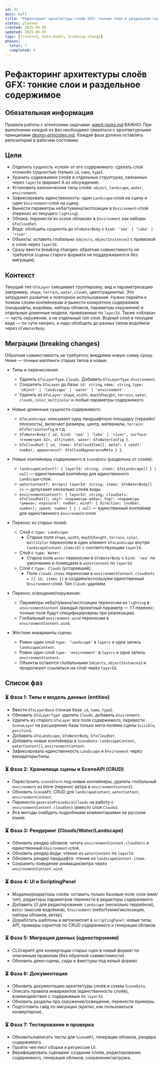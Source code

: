 ```yaml
---
id: 31
epic: null
title: "Рефакторинг архитектуры слоёв GFX: тонкие слои и раздельное содержимое"
status: planned
created: 2025-09-05
updated: 2025-09-05
tags: [frontend, data-model, breaking-change]
phases:
  total: 7
  completed: 0
---
```


# Рефакторинг архитектуры слоёв GFX: тонкие слои и раздельное содержимое

## Обязательная информация
Правила работы с агентскими задачами: [agent-tasks.md](../../../../docs/development/workflows/agent-tasks.md)
ВАЖНО: При выполнении каждой из фаз необходимо сверяться с архитектурными принципами [design-principles.md](../../../../docs/architecture/design-principles.md). Каждая фаза должна оставлять репозиторий в рабочем состоянии.

## Цели
- Отделить сущность «слой» от его содержимого: сделать слой «тонкой» сущностью (только `id`, `name`, `type`).
- Хранить содержимое слоёв в отдельных структурах, связанных через `layerId` (вариант A из обсуждения).
- Установить канонические типы слоёв: `object`, `landscape`, `water`, `environment`.
- Зафиксировать единственность: один `Landscape`‑слой на сцену и один `Environment`‑слой на сцену.
- Вынести параметры неба/тумана/экспозиции в `Environment`‑слой (перенос из текущего `lighting`).
- Облака: перенести из «слоя облаков» в `Environment` как наборы `GfxCloudSet`.
- Вода: обобщить сущность до `GfxWaterBody` с `kind: 'sea' | 'lake' | 'river'`.
- Объекты: оставить глобально (`objects`, `objectInstances`) с привязкой к слою через `layerId`.
- Сразу ввести breaking changes: обратная совместимость не требуется (сцены старого формата не поддерживаются без миграции).

## Контекст
Текущий тип `GfxLayer` смешивает группировку, вид и параметризацию (например, `shape`, `terrain`, `water`, `clouds`, цвет/градиенты). Это затрудняет развитие и повторное использование. Нужно перейти к тонким слоям‑контейнерам и вынести конкретное содержимое (ландшафты, водоёмы, наборы облаков, параметры окружения) в отдельные доменные модели, привязанные по `layerId`. Также «облака» — часть окружения, а не отдельный тип слоя. Водный слой в текущем виде — по сути «море», а надо обобщить до разных типов водоёмов через `GfxWaterBody`.

## Миграции (breaking changes)
Обратная совместимость не требуется; внедряем новую схему сразу. Ниже — точные маппинги старых типов в новые.

- Типы и перечисления:
  - Удалить `GfxLayerType.Clouds`. Добавить `GfxLayerType.Environment`.
  - Сократить `GfxLayer` до базы: `id: string`, `name: string`, `type: 'object' | 'landscape' | 'water' | 'environment'`.
  - Удалить из `GfxLayer`: `shape`, `width`, `depth`/`height`, `terrain`, `water`, `clouds`, `color`, `multiColor` и любые параметры содержимого.

- Новые доменные сущности содержимого:
  - `GfxLandscape`: описывает одну ландшафтную площадку (террейн/плоскость), включает размеры, центр, материалы, `terrain: GfxTerrainConfig` и т.д.
  - `GfxWaterBody`: `{ id, kind: 'sea' | 'lake' | 'river', surface: <геометрия XZ>, altitudeY, water: GfxWaterConfig }`.
  - `GfxCloudSet`: `{ id, items: GfxCloudItem[], meta?: { seed?: number, appearance?: GfxCloudAppearanceMeta } }`.

- Новые контейнеры содержимого в `SceneData` (раздельно от слоёв):
  - `landscapeContent?: { layerId: string; items: GfxLandscape[] } | null` — единственный контейнер для единственного `Landscape`‑слоя.
  - `waterContent?: Array<{ layerId: string; items: GfxWaterBody[] }>` — допускает несколько слоёв воды.
  - `environmentContent?: { layerId: string; cloudSets: GfxCloudSet[]; sky?: <параметры неба>; fog?: <параметры тумана>; exposure?: number; wind?: { direction: [number, number]; speed: number } } | null` — единственный контейнер для единственного `Environment`‑слоя.

- Перенос из старых полей:
  - Слой с `type: Landscape`:
    - Старые поля `shape`, `width`, `depth`/`height`, `terrain`, `color`, `multiColor` переносим в один элемент `GfxLandscape` внутри `landscapeContent.items[0]` с соответствующим `layerId`.
  - Слой с `type: Water`:
    - Старое поле `water` переносим в `GfxWaterBody` с `kind: 'sea'` по умолчанию и помещаем в `waterContent` по `layerId`.
  - Слой с `type: Clouds` (устаревший):
    - Поле `clouds.items` переносим в `environmentContent.cloudSets = [{ id, items }]` и создаём/используем единственный `Environment`‑слой. Тип `Clouds` удаляем.

- Перенос освещения/окружения:
  - Параметры неба/тумана/экспозиции переносим из `lighting` в `environmentContent` (каждый проектный параметр — 1:1 перенос; точные поля будут специфицированы при реализации).
  - Глобальный `environment.wind` переносим в `environmentContent.wind`.

- Жёсткие инварианты сцены:
  - Ровно один слой `type: 'landscape'` в `layers` и одна запись `landscapeContent`.
  - Ровно один слой `type: 'environment'` в `layers` и одна запись `environmentContent`.
  - Объекты остаются глобальными (`objects`, `objectInstances`) и продолжают ссылаться на слой через `layerId`.

## Список фаз

### ⏳ Фаза 1: Типы и модель данных (entities)
- Ввести `GfxLayerBase` (тонкая база: `id`, `name`, `type`).
- Обновить `GfxLayerType`: удалить `Clouds`, добавить `Environment`.
- Удалить из старого `GfxLayer` все поля содержимого; перевести `SceneLayer` на расширение базы только мета‑полями сцены (`visible`, `position`).
- Добавить `GfxLandscape`, `GfxWaterBody`, `GfxCloudSet`.
- Добавить новые контейнеры в `SceneData`: `landscapeContent`, `waterContent[]`, `environmentContent`.
- Зафиксировать единственность `Landscape` и `Environment` через валидаторы/типы.

### ⏳ Фаза 2: Хранилище сцены и SceneAPI (CRUD)
- Перестроить `sceneStore` под новые контейнеры, удалить глобальный `environment` из store (перенос ветра в `environmentContent`).
- Обновить `SceneAPI`: CRUD для `landscapeContent`, `waterContent`, `environmentContent`.
- Перенести `generateProceduralClouds` на работу с `environmentContent.cloudSets` (вместо слоя `Clouds`).
- Все методы снабдить подробными комментариями на русском языке.

### ⏳ Фаза 3: Рендеринг (Clouds/Water/Landscape)
- Обновить рендер облаков: читать `environmentContent.cloudSets` и единственный `Environment`‑слой.
- Обновить рендер воды: чтение из `waterContent` по `layerId`.
- Обновить рендер ландшафта: чтение из `landscapeContent.items`.
- Сохранить поведение анимации/ветра через `environmentContent.wind`.

### ⏳ Фаза 4: UI и ScriptingPanel
- Модалки/редакторы слоёв: оставить только базовые поля слоя (имя/тип), редакторы параметров перенести в редакторы содержимого.
- Добавить UI для редактирования: `Landscape` (несколько террейнов), `Water` (массив водоёмов), `Environment` (небо/туман/экспозиция, наборы облаков, ветер).
- Доработать шаблоны и автокомплит в `scriptingPanel`: новые типы, API, примеры скриптов по CRUD содержимого и генерации облаков.

### ⏳ Фаза 5: Миграция данных (односторонняя)
- CLI/скрипт для конвертации старых сцен в новый формат по описанным правилам (без обратной совместимости).
- Обновить демо‑сцены, сиды и фикстуры под новый формат.

### ⏳ Фаза 6: Документация
- Обновить документацию архитектуры слоёв и схемы `SceneData`.
- Описать правила инвариантов (единственность слоёв), взаимодействие с содержимым по `layerId`.
- Обновить разделы про окружение/освещение, перенести примеры.
- Подготовить гайд по миграции (кратко, как пользоваться конвертером).

### ⏳ Фаза 7: Тестирование и проверка
- Обновить/написать тесты для `SceneAPI`, генерации облаков, рендера содержимого.
- Пройти чек‑лист сборки и регрессии UI.
- Верифицировать сценарии: создание слоёв, редактирование содержимого, генерация облаков, сохранение/загрузка.

